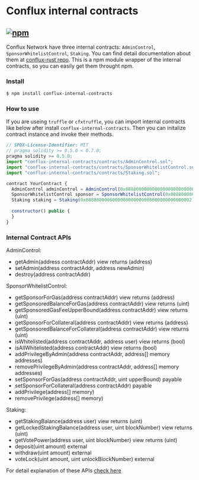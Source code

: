 # Conflux internal contracts

[![npm](https://img.shields.io/npm/v/conflux-internal-contracts.svg)](https://www.npmjs.com/package/conflux-internal-contracts)
-----------------------

Conflux Network have three internal contracts: `AdminControl`, `SponsorWhitelistControl`, `Staking`. You can find detail documentation about them at [conflux-rust repo](https://github.com/Conflux-Chain/conflux-rust/tree/master/internal_contract).
This is a npm module wrapper of the internal contracts, so you can easily get them throught npm.


### Install
```sh
$ npm install conflux-internal-contracts
```


### How to use
If you are useing `truffle` or `cfxtruffle`, you can import internal contracts like below after install `conflux-internal-contracts`.
Then you can initalize contract instance and invoke their methods.

```js
// SPDX-License-Identifier: MIT
// pragma solidity >= 0.5.0 < 0.7.0;
pragma solidity >= 0.5.0;
import "conflux-internal-contracts/contracts/AdminControl.sol";
import "conflux-internal-contracts/contracts/SponsorWhitelistControl.sol";
import "conflux-internal-contracts/contracts/Staking.sol";

contract YourContract {
  AdminControl adminControl = AdminControl(0x0888000000000000000000000000000000000000);
  SponsorWhitelistControl sponsor = SponsorWhitelistControl(0x0888000000000000000000000000000000000001);
  Staking staking = Staking(0x0888000000000000000000000000000000000002);
  
  constructor() public {
  }
}
```

### Internal Contract APIs

AdminControl:
* getAdmin(address contractAddr) view returns (address)
* setAdmin(address contractAddr, address newAdmin)
* destroy(address contractAddr)

SponsorWhitelistControl:
* getSponsorForGas(address contractAddr) view returns (address)
* getSponsoredBalanceForGas(address contractAddr) view returns (uint)
* getSponsoredGasFeeUpperBound(address contractAddr) view returns (uint)
* getSponsorForCollateral(address contractAddr) view returns (address)
* getSponsoredBalanceForCollateral(address contractAddr) view returns (uint)
* isWhitelisted(address contractAddr, address user) view returns (bool)
* isAllWhitelisted(address contractAddr) view returns (bool)
* addPrivilegeByAdmin(address contractAddr, address[] memory addresses)
* removePrivilegeByAdmin(address contractAddr, address[] memory addresses)
* setSponsorForGas(address contractAddr, uint upperBound) payable
* setSponsorForCollateral(address contractAddr) payable
* addPrivilege(address[] memory)
* removePrivilege(address[] memory)

Staking:
* getStakingBalance(address user) view returns (uint)
* getLockedStakingBalance(address user, uint blockNumber) view returns (uint)
* getVotePower(address user, uint blockNumber) view returns (uint)
* deposit(uint amount) external
* withdraw(uint amount) external
* voteLock(uint amount, uint unlockBlockNumber) external

For detail explanation of these APIs [check here](https://github.com/Conflux-Chain/conflux-rust/tree/master/internal_contract)